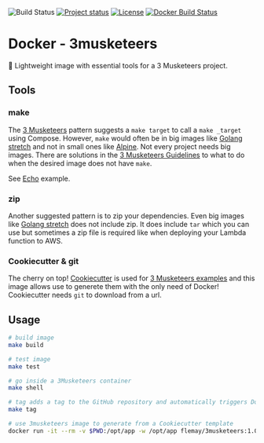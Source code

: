 ![Build Status](https://travis-ci.org/flemay/docker-3musketeers.svg?branch=master)
[![Project status](https://img.shields.io/badge/version-latest-green.svg)](https://github.com/flemay/docker-golang/releases)
[![License](https://img.shields.io/dub/l/vibe-d.svg)](LICENSE)
[![Docker Build Status](https://img.shields.io/docker/build/flemay/3musketeers.svg)](https://hub.docker.com/r/flemay/3musketeers)

# Docker - 3musketeers

🐳 Lightweight image with essential tools for a 3 Musketeers project.

## Tools

### make

The [3 Musketeers](https://github.com/flemay/3musketeers) pattern suggests a `make target` to call a `make _target` using Compose. However, `make` would often be in big images like [Golang stretch](https://hub.docker.com/_/golang/) and not in small ones like [Alpine](https://hub.docker.com/_/alpine/). Not every project needs big images. There are solutions in the [3 Musketeers Guidelines](https://github.com/flemay/3musketeers/blob/master/GUIDELINES.md) to what to do when the desired image does not have `make`.

See [Echo](https://github.com/flemay/3mkts-cookiecutter-echo) example.

### zip

Another suggested pattern is to zip your dependencies. Even big images like [Golang stretch](https://hub.docker.com/_/golang/) does not include zip. It does include `tar` which you can use but sometimes a zip file is required like when deploying your Lambda function to AWS.

### Cookiecutter & git

The cherry on top! [Cookiecutter](https://github.com/audreyr/cookiecutter) is used for [3 Musketeers examples](https://github.com/flemay/3musketeers) and this image allows use to generete them with the only need of Docker! Cookiecutter needs `git` to download from a url.

## Usage

```bash
# build image
make build

# test image
make test

# go inside a 3Musketeers container
make shell

# tag adds a tag to the GitHub repository and automatically triggers Docker's build
make tag

# use 3musketeers image to generate from a Cookiecutter template
docker run -it --rm -v $PWD:/opt/app -w /opt/app flemay/3musketeers:1.0.0 cookiecutter https://github.com/flemay/3mkts-cookiecutter-echo
```